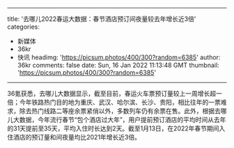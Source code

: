 
---
title: '去哪儿2022春运大数据：春节酒店预订间夜量较去年增长近3倍'
categories: 
 - 新媒体
 - 36kr
 - 快讯
headimg: 'https://picsum.photos/400/300?random=6385'
author: 36kr
comments: false
date: Sun, 16 Jan 2022 11:13:48 GMT
thumbnail: 'https://picsum.photos/400/300?random=6385'
---

<div>   
36氪获悉，去哪儿大数据显示，截至目前，春运火车票预订量较上一周增长超一倍；今年铁路热门目的地为重庆、武汉、哈尔滨、长沙、贵阳，相比往年的一票难求，除去热门线路二等座余票紧俏以外，多数列车仍有余票在售。此外，根据去哪儿大数据，今年流行春节“包个酒店过大年”，用户提前预订酒店的平均时间从去年的31天提前至35天，平均入住时长达到2天。截至1月13日，在2022年春节期间入住酒店的预订量和间夜量均比2021年增长近3倍。  
</div>
            